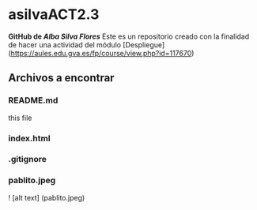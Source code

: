 # asilvaACT2.3
**GitHub de _Alba Silva Flores_**
Este es un repositorio creado con la finalidad de hacer una actividad del módulo [Despliegue] (https://aules.edu.gva.es/fp/course/view.php?id=117670)
## Archivos a encontrar

### README.md
this file
### index.html
### .gitignore
### pablito.jpeg
! [alt text] (pablito.jpeg)